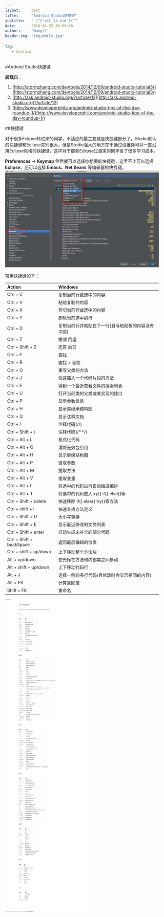 ```yaml
---
layout:     post
title:      "Android Studio快捷键" 
subtitle:   " \"C'est la vie !\""
date:       2016-04-22 16:53:00
author:     "Wangll"
header-img: "img/emily.jpg"

tag:
   - Android
---    
```




#Android Studio快捷键    


**转载自**：
1. [http://stormzhang.com/devtools/2014/12/09/android-studio-tutorial3/](http://stormzhang.com/devtools/2014/12/09/android-studio-tutorial3/)   
2. [http://ask.android-studio.org/?/article/12](http://ask.android-studio.org/?/article/12)
3. [http://www.developerphil.com/android-studio-tips-of-the-day-roundup-1/](http://www.developerphil.com/android-studio-tips-of-the-day-roundup-1/)


##快捷键

对于很多Eclipse转过来的同学，不适应的最主要就是快捷键部分了，Studio默认的快捷键和Eclipse差别很大，但是Studio强大的地方在于通过设置你可以一直沿用Eclipse风格的快捷键，这样对于那些Eclipse过渡来的同学省了很多学习成本。

**Preferences** -> **Keymap** 然后就可以选择你想要的快捷键，这里不止可以选择**Eclipse**，还可以选择 **Emacs、Net Beans** 等编辑器的快捷键。     
![img](/img/2016-4-22/054.png)    

常用快捷键如下：        

| Action             | Windows         |
| :--------          | :--------       |
| Ctrl + C           | 复制当前行或选中的内容 |
| Ctrl + V           | 粘贴复制的内容  |
| Ctrl + X           | 剪切当前行或选中的内容 |
| Ctrl + Y           | 删除当前选中的行       |
| Ctrl + D           | 复制当前行并粘贴在下一行(且与粘贴板的内容没有冲突) |
| Ctrl + Z           | 撤销 倒退       |
| Ctrl + Shift + Z   | 还原 向前       |
| Ctrl + F           | 查找            |
| Ctrl + R           | 查找 + 替换     |
| Ctrl + O           | 重写父类的方法  |
| Ctrl + J           | 快速插入一个代码片段的方法     |
| Ctrl + E           | 得到一个最近查看文件的搜索列表 |
| Ctrl + U           | 打开当前类的父类或者实现的接口 |
| Ctrl + P           | 显示参数信息    |
| Ctrl + H           | 显示类继承结构图| 
| Ctrl + Q           | 显示注释文档    |
| Ctrl + /           | 注释代码(//)    |
| Ctrl + Shift + /   | 注释代码(/**/)  |
| Ctrl + Alt + L     | 格式化代码      |
| Ctrl + Alt + O     | 清除无效包引用  |   
| Ctrl + Alt + H     | 显示层级结构图  |
| Ctrl + Alt + P     | 提取参数        |
| Ctrl + Alt + M     | 提取方法        |
| Ctrl + Alt + V     | 提取变量        |
| Ctrl + Alt + I     | 将选中的代码进行自动缩进编排        |    
| Ctrl + Alt + T     | 将选中的代码放入try{} if{} else{}等 |
| Ctrl + Shift + delete | 快速移除 if{} else{} try{}等方法 |
| Ctrl + shift + I   | 快速查找方法定义 |
| Ctrl + Shift + U   | 大小写转换       |
| Ctrl + Shift + E   | 显示最近修改的文件列表         |
| Ctrl + Shift + enter| 自动生成未补全的部分代码      |
| Ctrl + Shift + backSpace | 返回最后编辑的位置       |
| Ctrl + shift + up/down| 上下移动整个方法块          |
| Alt + up/down      | 使光标在方法和内部类之间移动   |
| Alt + shift + up/down | 上下移动代码行|
| Alt + J            | 选择一侧的多行代码(且修改时会显示相同的内容)        |
| Alt + F8           | 计算返回值       |
| Shift + F6         | 重命名           |


![img](/img/2016-4-22/055.png) 

















